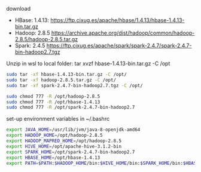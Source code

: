 download
 - HBase: 1.4.13: https://ftp.cixug.es/apache/hbase/1.4.13/hbase-1.4.13-bin.tar.gz
 - Hadoop: 2.8.5 https://archive.apache.org/dist/hadoop/common/hadoop-2.8.5/hadoop-2.8.5.tar.gz
 - Spark: 2.4.5 https://ftp.cixug.es/apache/spark/spark-2.4.7/spark-2.4.7-bin-hadoop2.7.tgz

Unzip in wsl to local folder:
tar xvzf hbase-1.4.13-bin.tar.gz -C /opt

```bash
sudo tar -xf hbase-1.4.13-bin.tar.gz -C /opt/
sudo tar -xf hadoop-2.8.5.tar.gz -C /opt/
sudo tar -xf spark-2.4.7-bin-hadoop2.7.tgz -C /opt/

sudo chmod 777 -R /opt/hadoop-2.8.5
sudo chmod 777 -R /opt/hbase-1.4.13
sudo chmod 777 -R /opt/spark-2.4.7-bin-hadoop2.7
```


set-up environment variables in ~/.bashrc

```bash
export JAVA_HOME=/usr/lib/jvm/java-8-openjdk-amd64
export HADOOP_HOME=/opt/hadoop-2.8.5
export HADOOP_MAPRED_HOME=/opt/hadoop-2.8.5
export HIVE_HOME=/opt/apache-hive-3.1.2-bin
export SPARK_HOME=/opt/spark-2.4.7-bin-hadoop2.7
export HBASE_HOME=/opt/hbase-1.4.13
export PATH=$PATH:$HADOOP_HOME/bin:$HIVE_HOME/bin:$SPARK_HOME/bin:$HBASE_HOME/bin
```
